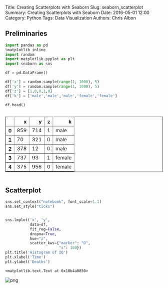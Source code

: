 Title: Creating Scatterplots with Seaborn
Slug: seaborn_scatterplot
Summary: Creating Scatterplots with Seaborn
Date: 2016-05-01 12:00
Category: Python
Tags: Data Visualization
Authors: Chris Albon



## Preliminaries


```python
import pandas as pd
%matplotlib inline
import random
import matplotlib.pyplot as plt
import seaborn as sns
```


```python
df = pd.DataFrame()

df['x'] = random.sample(range(1, 1000), 5)
df['y'] = random.sample(range(1, 1000), 5)
df['z'] = [1,0,0,1,0]
df['k'] = ['male','male','male','female','female']
```


```python
df.head()
```




<div style="max-height:1000px;max-width:1500px;overflow:auto;">
<table border="1" class="dataframe">
  <thead>
    <tr style="text-align: right;">
      <th></th>
      <th>x</th>
      <th>y</th>
      <th>z</th>
      <th>k</th>
    </tr>
  </thead>
  <tbody>
    <tr>
      <th>0</th>
      <td> 859</td>
      <td> 714</td>
      <td> 1</td>
      <td>   male</td>
    </tr>
    <tr>
      <th>1</th>
      <td>  70</td>
      <td> 321</td>
      <td> 0</td>
      <td>   male</td>
    </tr>
    <tr>
      <th>2</th>
      <td> 378</td>
      <td>  12</td>
      <td> 0</td>
      <td>   male</td>
    </tr>
    <tr>
      <th>3</th>
      <td> 737</td>
      <td>  93</td>
      <td> 1</td>
      <td> female</td>
    </tr>
    <tr>
      <th>4</th>
      <td> 375</td>
      <td> 956</td>
      <td> 0</td>
      <td> female</td>
    </tr>
  </tbody>
</table>
</div>



## Scatterplot


```python
sns.set_context("notebook", font_scale=1.1)
sns.set_style("ticks")


sns.lmplot('x', 'y', 
           data=df, 
           fit_reg=False, 
           dropna=True,
           hue="z",  
           scatter_kws={"marker": "D", 
                        "s": 100})
plt.title('Histogram of IQ')
plt.xlabel('Time')
plt.ylabel('Deaths')
```




    <matplotlib.text.Text at 0x10b4a0850>




![png]({filename}/images/seaborn_scatterplot/output_6_1.png)

